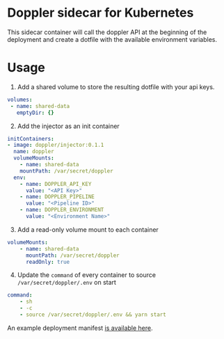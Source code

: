 # Doppler sidecar for Kubernetes

This sidecar container will call the doppler API at the beginning of the deployment and create a dotfile with the available environment variables. 

# Usage

1. Add a shared volume to store the resulting dotfile with your api keys.
```yaml
volumes:
 - name: shared-data
   emptyDir: {}
```

2. Add the injector as an init container
```yaml
initContainers:
- image: doppler/injector:0.1.1
  name: doppler
  volumeMounts:
    - name: shared-data
    mountPath: /var/secret/doppler
  env:
    - name: DOPPLER_API_KEY
      value: "<API Key>"
    - name: DOPPLER_PIPELINE
      value: "<Pipeline ID>"
    - name: DOPPLER_ENVIRONMENT
      value: "<Environment Name>"
```

3. Add a read-only volume mount to each container
```yaml
volumeMounts:
    - name: shared-data
      mountPath: /var/secret/doppler
      readOnly: true
```

4. Update the `command` of every container to source `/var/secret/doppler/.env` on start
```yaml
command: 
    - sh
    - -c
    - source /var/secret/doppler/.env && yarn start
```

An example deployment manifest [is available here](./sample/deployment.yaml).
 